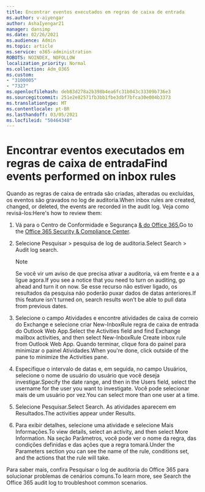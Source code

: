 ```yaml
---
title: Encontrar eventos executados em regras de caixa de entrada
ms.author: v-aiyengar
author: AshaIyengar21
manager: dansimp
ms.date: 02/26/2021
ms.audience: Admin
ms.topic: article
ms.service: o365-administration
ROBOTS: NOINDEX, NOFOLLOW
localization_priority: Normal
ms.collection: Adm_O365
ms.custom:
- "3100005"
- "7327"
ms.openlocfilehash: deb83d278a2b398b4ea6fc31b043c33309b736e3
ms.sourcegitcommit: 251e2e82571fb3bb1fbe3dbf7bfca30e004b3373
ms.translationtype: MT
ms.contentlocale: pt-BR
ms.lasthandoff: 03/05/2021
ms.locfileid: "50464348"
---
```

# <a name="find-events-performed-on-inbox-rules"></a><span data-ttu-id="31a29-102">Encontrar eventos executados em regras de caixa de entrada</span><span class="sxs-lookup"><span data-stu-id="31a29-102">Find events performed on inbox rules</span></span>

<span data-ttu-id="31a29-103">Quando as regras de caixa de entrada são criadas, alteradas ou excluídas, os eventos são gravados no log de auditoria.</span><span class="sxs-lookup"><span data-stu-id="31a29-103">When inbox rules are created, changed, or deleted, the events are recorded in the audit log.</span></span> <span data-ttu-id="31a29-104">Veja como revisá-los:</span><span class="sxs-lookup"><span data-stu-id="31a29-104">Here's how to review them:</span></span>

1. <span data-ttu-id="31a29-105">Vá para o Centro de Conformidade e Segurança [& do Office 365.](https://go.microsoft.com/fwlink/p/?linkid=2077143)</span><span class="sxs-lookup"><span data-stu-id="31a29-105">Go to the [Office 365 Security & Compliance Center](https://go.microsoft.com/fwlink/p/?linkid=2077143).</span></span>
1. <span data-ttu-id="31a29-106">Selecione Pesquisar > pesquisa de log de auditoria.</span><span class="sxs-lookup"><span data-stu-id="31a29-106">Select Search > Audit log search.</span></span>

    > [!NOTE]
    > <span data-ttu-id="31a29-107">Se você vir um aviso de que precisa ativar a auditoria, vá em frente e a a ligue agora.</span><span class="sxs-lookup"><span data-stu-id="31a29-107">If you see a notice that you need to turn on auditing, go ahead and turn it on now.</span></span> <span data-ttu-id="31a29-108">Se esse recurso não estiver ligado, os resultados da pesquisa não poderão puxar dados de datas anteriores.</span><span class="sxs-lookup"><span data-stu-id="31a29-108">If this feature isn't turned on, search results won't be able to pull data from previous dates.</span></span>
1. <span data-ttu-id="31a29-109">Selecione o campo Atividades e encontre atividades de caixa de correio do Exchange e selecione criar New-InboxRule regra de caixa de entrada do Outlook Web App.</span><span class="sxs-lookup"><span data-stu-id="31a29-109">Select the Activities field and find Exchange mailbox activities, and then select New-InboxRule Create inbox rule from Outlook Web App.</span></span> <span data-ttu-id="31a29-110">Quando terminar, clique fora do painel para minimizar o painel Atividades.</span><span class="sxs-lookup"><span data-stu-id="31a29-110">When you're done, click outside of the pane to minimize the Activities pane.</span></span>
1. <span data-ttu-id="31a29-111">Especifique o intervalo de datas e, em seguida, no campo Usuários, selecione o nome de usuário do usuário que você deseja investigar.</span><span class="sxs-lookup"><span data-stu-id="31a29-111">Specify the date range, and then in the Users field, select the username for the user you want to investigate.</span></span> <span data-ttu-id="31a29-112">Você pode selecionar mais de um usuário por vez.</span><span class="sxs-lookup"><span data-stu-id="31a29-112">You can select more than one user at a time.</span></span>
1. <span data-ttu-id="31a29-113">Selecione Pesquisar.</span><span class="sxs-lookup"><span data-stu-id="31a29-113">Select Search.</span></span> <span data-ttu-id="31a29-114">As atividades aparecem em Resultados.</span><span class="sxs-lookup"><span data-stu-id="31a29-114">The activities appear under Results.</span></span>
1. <span data-ttu-id="31a29-115">Para exibir detalhes, selecione uma atividade e selecione Mais Informações.</span><span class="sxs-lookup"><span data-stu-id="31a29-115">To view details, select an activity, and then select More Information.</span></span> <span data-ttu-id="31a29-116">Na seção Parâmetros, você pode ver o nome da regra, das condições definidas e das ações que a regra tomará.</span><span class="sxs-lookup"><span data-stu-id="31a29-116">Under the Parameters section you can see the name of the rule, conditions set, and the actions that the rule will take.</span></span>

<span data-ttu-id="31a29-117">Para saber mais, confira Pesquisar o log de auditoria do Office 365 para solucionar problemas de cenários comuns.</span><span class="sxs-lookup"><span data-stu-id="31a29-117">To learn more, see Search the Office 365 audit log to troubleshoot common scenarios.</span></span>